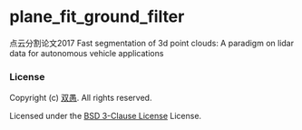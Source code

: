 # plane_fit_ground_filter

点云分割论文2017 Fast segmentation of 3d point clouds: A paradigm on lidar data for autonomous vehicle applications




### License

Copyright (c) [双愚](https://github.com/HuangCongQing/). All rights reserved.

Licensed under the [BSD 3-Clause License](./LICENSE) License.
